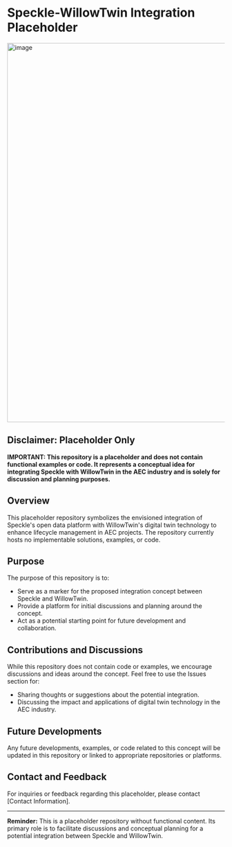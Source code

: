 # Speckle-WillowTwin Integration Placeholder

<img width="876" alt="image" src="https://github.com/specklesystems/speckle_automate-willowtwin/assets/760691/e287278a-8227-4365-9f1e-f774f48d8447">


## Disclaimer: Placeholder Only
**IMPORTANT: This repository is a placeholder and does not contain functional examples or code. It represents a conceptual idea for integrating Speckle with WillowTwin in the AEC industry and is solely for discussion and planning purposes.**

## Overview
This placeholder repository symbolizes the envisioned integration of Speckle's open data platform with WillowTwin's digital twin technology to enhance lifecycle management in AEC projects. The repository currently hosts no implementable solutions, examples, or code.

## Purpose
The purpose of this repository is to:
- Serve as a marker for the proposed integration concept between Speckle and WillowTwin.
- Provide a platform for initial discussions and planning around the concept.
- Act as a potential starting point for future development and collaboration.

## Contributions and Discussions
While this repository does not contain code or examples, we encourage discussions and ideas around the concept. Feel free to use the Issues section for:
- Sharing thoughts or suggestions about the potential integration.
- Discussing the impact and applications of digital twin technology in the AEC industry.

## Future Developments
Any future developments, examples, or code related to this concept will be updated in this repository or linked to appropriate repositories or platforms.

## Contact and Feedback
For inquiries or feedback regarding this placeholder, please contact [Contact Information].

---

**Reminder:** This is a placeholder repository without functional content. Its primary role is to facilitate discussions and conceptual planning for a potential integration between Speckle and WillowTwin.
